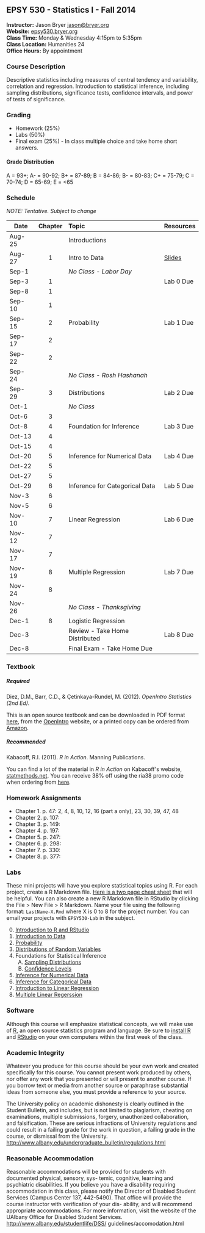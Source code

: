## EPSY 530 - Statistics I - Fall 2014

**Instructor:** Jason Bryer [jason@bryer.org](mailto:jason@bryer.org?Subject=EPSY530)  
**Website:** [epsy530.bryer.org](http://epsy530.bryer.org)  
**Class Time:** Monday & Wednesday 4:15pm to 5:35pm  
**Class Location:** Humanities 24  
**Office Hours:** By appointment  

### Course Description

Descriptive statistics including measures of central tendency and variability, correlation and regression. Introduction to statistical inference, including sampling distributions, significance tests, confidence intervals, and power of tests of significance.

### Grading

* Homework (25%)
* Labs (50%)
* Final exam (25%) - In class multiple choice and take home short answers.

#### Grade Distribution

A = 93+; A- = 90-92; B+ = 87-89; B = 84-86; B- = 80-83; C+ = 75-79; C = 70-74; D = 65-69; E = <65

### Schedule

*NOTE: Tentative. Subject to change*

Date   | Chapter | Topic                            | Resources
-------|:-------:|:---------------------------------|:----------
Aug-25 |         | Introductions                    |
Aug-27 |   1     | Intro to Data                    | [Slides](https://github.com/jbryer/EPSY530Fall2014/blob/master/Slides/Chapter1/Chp%201/chp1.pdf?raw=true)
Sep-1  |         | *No Class - Labor Day*           |
Sep-3  |   1     |                                  | Lab 0 Due
Sep-8  |   1     |                                  |
Sep-10 |   1     |                                  |
Sep-15 |   2     | Probability                      | Lab 1 Due
Sep-17 |   2     |                                  |
Sep-22 |   2     |                                  |
Sep-24 |         | *No Class - Rosh Hashanah*       |
Sep-29 |   3     | Distributions                    | Lab 2 Due
Oct-1  |         | *No Class*                       |
Oct-6  |   3     |                                  |
Oct-8  |   4     | Foundation for Inference         | Lab 3 Due
Oct-13 |   4     |                                  |
Oct-15 |   4     |                                  |
Oct-20 |   5     | Inference for Numerical Data     | Lab 4 Due
Oct-22 |   5     |                                  |
Oct-27 |   5     |                                  |
Oct-29 |   6     | Inference for Categorical Data   | Lab 5 Due
Nov-3  |   6     |                                  |
Nov-5  |   6     |                                  |
Nov-10 |   7     | Linear Regression                | Lab 6 Due
Nov-12 |   7     |                                  |
Nov-17 |   7     |                                  |
Nov-19 |   8     | Multiple Regression              | Lab 7 Due
Nov-24 |   8     |                                  |
Nov-26 |         | *No Class - Thanksgiving*        |
Dec-1  |   8     | Logistic Regression              |
Dec-3  |         | Review - Take Home Distributed   | Lab 8 Due
Dec-8  |         | Final Exam - Take Home Due       |



### Textbook

##### Required

Diez, D.M., Barr, C.D., & Çetinkaya-Rundel, M. (2012). *OpenIntro Statistics (2nd Ed).* 

This is an open source textbook and can be downloaded in PDF format [here](https://github.com/jbryer/EPSY530Fall2014/blob/master/Textbook/OpenIntroStatistics2Ed.pdf?raw=true), from the [OpenIntro](http://www.openintro.org/stat/textbook.php) website, or a printed copy can be ordered from [Amazon](http://www.amazon.com/dp/1478217200).

##### Recommended

Kabacoff, R.I. (2011). *R in Action*. Manning Publications.  

You can find a lot of the material in *R in Action* on Kabacoff's website, [statmethods.net](http://statmethods.net/). You can receive 38% off using the ria38 promo code when ordering from [here](http://www.manning.com/kabacoff/).


### Homework Assignments

* Chapter 1. p. 47: 2, 4, 8, 10, 12, 16 (part a only), 23, 30, 39, 47, 48
* Chapter 2. p. 107: 
* Chapter 3. p. 149: 
* Chapter 4. p. 197: 
* Chapter 5. p. 247: 
* Chapter 6. p. 298: 
* Chapter 7. p. 330: 
* Chapter 8. p. 377: 

### Labs

These mini projects will have you explore statistical topics using R. For each project, create a R Markdown file. [Here is a two page cheat sheet](https://github.com/jbryer/EPSY530Fall2014/blob/master/Resources/rmarkdown-cheatsheet.pdf?raw=true) that will be helpful. You can also create a new R Markdown file in RStudio by clicking the File > New File > R Markdown. Name your file using the following format: `LastName-X.Rmd` where X is 0 to 8 for the project number. You can email your projects with `EPSY530-Lab` in the subject.

<ol start='0'>
<li> <a href='https://github.com/jbryer/EPSY530Fall2014/blob/master/Labs/0%20Intro%20R%20and%20RStudio.pdf?raw=true'>Introduction to R and RStudio</a></li>
<li> <a href='https://github.com/jbryer/EPSY530Fall2014/blob/master/Labs/1%20Intro%20to%20Data.pdf?raw=true'>Introduction to Data</a></li>
<li> <a href='https://github.com/jbryer/EPSY530Fall2014/blob/master/Labs/2%20Probability.pdf?raw=true'>Probability</a></li>
<li> <a href='https://github.com/jbryer/EPSY530Fall2014/blob/master/Labs/3%20Distributions%20of%20Random%20Variables.pdf?raw=true'>Distributions of Random Variables</a></li>
<li> Foundations for Statistical Inference <ol type="A">
    <li> <a href='https://github.com/jbryer/EPSY530Fall2014/blob/master/Labs/4a%20Sampling%20Distributions.pdf?raw=true'>Sampling Distributions</a></li>
    <li> <a href='https://github.com/jbryer/EPSY530Fall2014/blob/master/Labs/4b%20Confidence%20Intervals.pdf?raw=true'>Confidence Levels</a></li>
</ol></li>
<li> <a href='https://github.com/jbryer/EPSY530Fall2014/blob/master/Labs/5%20Inference%20for%20Numerical%20Data.pdf?raw=true'>Inference for Numerical Data</a></li>
<li> <a href='https://github.com/jbryer/EPSY530Fall2014/blob/master/Labs/6%20Inference%20for%20Categorical%20Data.pdf?raw=true'>Inference for Categorical Data</a></li>
<li> <a href='https://github.com/jbryer/EPSY530Fall2014/blob/master/Labs/7%20Intro%20to%20Linear%20Regression.pdf?raw=true'>Introduction to Linear Regression</a></li>
<li> <a href='https://github.com/jbryer/EPSY530Fall2014/blob/master/Labs/8%20Multiple%20Linear%20Regression.pdf?raw=true'>Multiple Linear Regerssion</a></li>
</ol>

### Software

Although this course will emphasize statistical concepts, we will make use of [R](http://r-project.org), an open source statistics program and language. Be sure to [install R](http://cran.r-project.org/) and [RStudio](http://rstudio.com) on your own computers within the first week of the class.


### Academic Integrity

Whatever you produce for this course should be your own work and created specifically for this course. You cannot present work produced by others, nor offer any work that you presented or will present to another course. If you borrow text or media from another source or paraphrase substantial ideas from someone else, you must provide a reference to your source.

The University policy on academic dishonesty is clearly outlined in the Student Bulletin, and includes, but is not limited to plagiarism, cheating on examinations, multiple submissions, forgery, unauthorized collaboration, and falsification. These are serious infractions of University regulations and could result in a failing grade for the work in question, a failing grade in the course, or dismissal from the University. http://www.albany.edu/undergraduate_bulletin/regulations.html

### Reasonable Accommodation

Reasonable accommodations will be provided for students with documented physical, sensory, sys- temic, cognitive, learning and psychiatric disabilities. If you believe you have a disability requiring accommodation in this class, please notify the Director of Disabled Student Services (Campus Center 137, 442-5490). That office will provide the course instructor with verification of your dis- ability, and will recommend appropriate accommodations. For more information, visit the website of the UAlbany Office for Disabled Student Services. http://www.albany.edu/studentlife/DSS/ guidelines/accomodation.html
